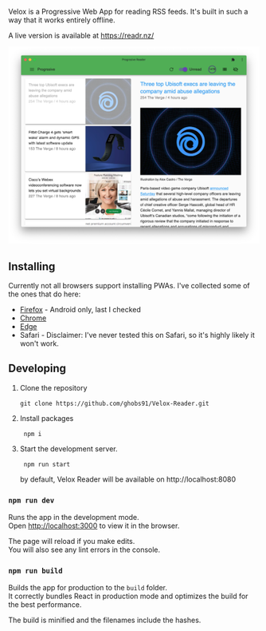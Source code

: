 Velox is a Progressive Web App for reading RSS feeds. It's built in such a way that it works entirely offline.

A live version is available at https://readr.nz/

![Velox installed as a PWA on desktop](https://github.com/fallaciousreasoning/progrssive/raw/master/images/desktop-installed-stream.png)

## Installing
Currently not all browsers support installing PWAs. I've collected some of the ones that do here:

- [Firefox](https://developer.mozilla.org/en-US/docs/Web/Progressive_web_apps/Add_to_home_screen) - Android only, last I checked
- [Chrome](https://support.google.com/chrome/answer/9658361)
- [Edge](https://www.ghacks.net/2020/03/02/how-to-install-progressive-web-apps-pwas-in-the-new-microsoft-edge/)
- Safari - Disclaimer: I've never tested this on Safari, so it's highly likely it won't work.

## Developing

1. Clone the repository
   
       git clone https://github.com/ghobs91/Velox-Reader.git

2. Install packages

        npm i

3. Start the development server.

        npm run start
    by default, Velox Reader will be available on http://localhost:8080

### `npm run dev`

Runs the app in the development mode.<br>
Open [http://localhost:3000](http://localhost:3000) to view it in the browser.

The page will reload if you make edits.<br>
You will also see any lint errors in the console.

### `npm run build`

Builds the app for production to the `build` folder.<br>
It correctly bundles React in production mode and optimizes the build for the best performance.

The build is minified and the filenames include the hashes.
